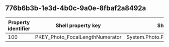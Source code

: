 ## 776b6b3b-1e3d-4b0c-9a0e-8fbaf2a8492a

Property identifier | Shell property key | Shell name | Alias
--- | --- | --- | ---
100 | PKEY_Photo_FocalLengthNumerator | System.Photo.FocalLengthNumerator | 

